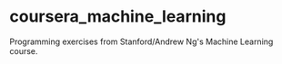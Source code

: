# coursera_machine_learning
Programming exercises from Stanford/Andrew Ng's Machine Learning course.
